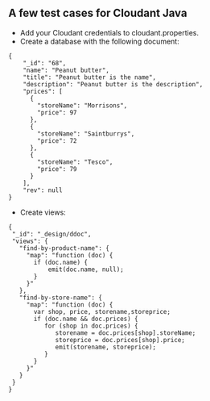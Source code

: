 A few test cases for Cloudant Java
--

 - Add your Cloudant credentials to cloudant.properties.
 - Create a database with the following document:

```
{
    "_id": "68",
    "name": "Peanut butter",
    "title": "Peanut butter is the name",
    "description": "Peanut butter is the description",
    "prices": [
      {
        "storeName": "Morrisons",
        "price": 97
      },
      {
        "storeName": "Saintburrys",
        "price": 72
      },
      {
        "storeName": "Tesco",
        "price": 79
      }
    ],
    "rev": null
}
```

 - Create views:
 
 ```
 {
  "_id": "_design/ddoc",
  "views": {
    "find-by-product-name": {
      "map": "function (doc) {
        if (doc.name) {
            emit(doc.name, null);
        }
      }"
    },
    "find-by-store-name": {
      "map": "function (doc) {
        var shop, price, storename,storeprice;
        if (doc.name && doc.prices) {
           for (shop in doc.prices) {
              storename = doc.prices[shop].storeName;
              storeprice = doc.prices[shop].price;
              emit(storename, storeprice);
           }
        }
      }"
    }
  }
}
```







